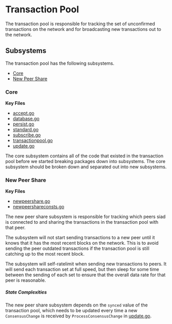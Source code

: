 # Transaction Pool
The transaction pool is responsible for tracking the set of unconfirmed
transactions on the network and for broadcasting new transactions out to the
network.

## Subsystems
The transaction pool has the following subsystems.
 - [Core](#core)
 - [New Peer Share](#new-peer-share)

### Core
**Key Files**
 - [accept.go](./accept.go)
 - [database.go](./database.go)
 - [persist.go](./persist.go)
 - [standard.go](./standard.go)
 - [subscribe.go](./subscribe.go)
 - [transactionpool.go](./transactionpool.go)
 - [update.go](./update.go)

The core subsystem contains all of the code that existed in the transaction pool
before we started breaking packages down into subsystems. The core subsystem
should be broken down and separated out into new subsystems.

### New Peer Share
**Key Files**
 - [newpeershare.go](./newpeershare.go)
 - [newpeershareconsts.go](./newpeershareconsts.go)

The new peer share subsystem is responsible for tracking which peers siad is
connected to and sharing the transactions in the transaction pool with that
peer.

The subsystem will not start sending transactions to a new peer until it knows
that it has the most recent blocks on the network. This is to avoid sending the
peer outdated transactions if the transaction pool is still catching up to the
most recent block.

The subsystem will self-ratelimit when sending new transactions to peers. It
will send each transaction set at full speed, but then sleep for some time
between the sending of each set to ensure that the overall data rate for that
peer is reasonable.

##### State Complexities
The new peer share subsystem depends on the `synced` value of the transaction
pool, which needs to be updated every time a new `ConsensusChange` is received
by `ProcessConsensusChange` in [update.go](./update.go).
